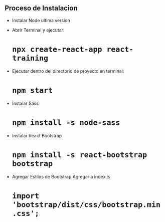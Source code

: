 ## Proceso de Instalacion

- Instalar Node ultima version
- Abrir Terminal y ejecutar:
  #  `npx create-react-app react-training`

- Ejecutar dentro del directorio de proyecto en terminal:
  #  `npm start`

- Instalar Sass
  #  `npm install -s node-sass`

- Instalar React Bootstrap
  #  `npm install -s react-bootstrap bootstrap`

- Agregar Estilos de Bootstrap
    Agregar a index.js
  #  `import 'bootstrap/dist/css/bootstrap.min.css';`


